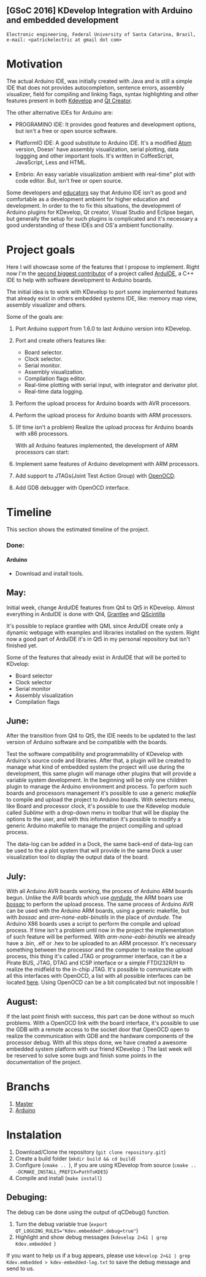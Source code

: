 
[GSoC 2016] KDevelop Integration with Arduino and embedded development
---------------------------------------------------------------------------

    Electronic engineering, Federal University of Santa Catarina, Brazil,
    e-mail: <patrickelectric at gmail dot com>


Motivation
==========

The actual Arduino IDE, was initially created with
Java and is still a simple IDE that does
not provides autocompletion, sentence errors, assembly visualizer, field
for compiling and linking flags, syntax highlighting and other features
present in both [Kdevelop](https://www.kdevelop.org/) and [Qt
Creator](http://www.qt.io/ide/).

The other alternative IDEs for Arduino are:

-   PROGRAMINO IDE:
    It provides good features and development options, but isn't a free
    or open source software.

-   PlatformIO IDE:
    A good substitute to Arduino IDE. It's a modified
    [Atom](https://atom.io/) version, Doesn' have assembly
    visualization, serial plotting, data loggging and other
    important tools. It's written in CoffeeScript, JavaScript, Less
    and HTML.

-   Embrio:
    An easy variable visualization ambient with real-time" plot with
    code editor. But, isn't free or open source.

Some developers and [educators](http://www.hackvandedam.nl/blog/?p=762)
say that Arduino IDE isn't as good and comfortable as a development
ambient for higher education and development. In order to the to fix
this situations, the development of Arduino plugins for KDevelop, Qt
creator, Visual Studio and Eclipse began, but generally the setup for
such plugins is complicated and it's necessary a good understanding of
these IDEs and OS'a ambient functionality.

Project goals
=============

Here I will showcase some of the features that I propose to implement.
Right now I'm the [second biggest
contributor](https://github.com/mupuf/arduide/graphs/contributors) of a
project called [ArduIDE](http://mupuf.org/project/arduide.html), a C++
IDE to help with software development to Arduino boards.

The initial idea is to work with KDevelop to port some implemented features that
already exist in others embedded systems IDE, like:
memory map view, assembly visualizer and others.

Some of the goals are:

1.  Port Arduino support from 1.6.0 to last Arduino version
    into KDevelop.

2.  Port and create others features like:
    - Board selector.
    - Clock selector.
    - Serial monitor.
    - Assembly visualization.
    - Compilation flags editor.
    - Real-time plotting with serial input, with integrator and derivator plot.
    - Real-time data logging.

3.  Perform the upload process for Arduino boards with AVR processors.

4.  Perform the upload process for Arduino boards with ARM processors.

5.  (If time isn't a problem) Realize the upload process for Arduino
    boards with x86 processors.

    With all Arduino features implemented, the development of ARM
    processors can start:

6.  Implement same features of Arduino development with ARM processors.

7.  Add support to JTAGs(Joint Test Action Group) with [OpenOCD](http://openocd.org/).

8.  Add GDB debugger with OpenOCD interface.

Timeline
========

This section shows the estimated timeline of the project.

### Done:
#### Arduino
  - Download and install tools.


May:
----

Initial week, change ArduIDE features from Qt4 to Qt5 in KDevelop.
Almost everything in ArduIDE is done with Qt4,
[Grantlee](https://github.com/steveire/grantlee) and
[QScintilla](https://riverbankcomputing.com/software/qscintilla/intro)

It's possible to replace grantlee with QML since ArduIDE create only a
dynamic webpage with examples and libraries installed on the system.
Right now a good part of ArduIDE it's in Qt5 in my personal repository
but isn't finished yet.

Some of the features that already exist in ArduIDE that will be ported
to KDvelop:

-   Board selector
-   Clock selector
-   Serial monitor
-   Assembly visualization
-   Compilation flags

June:
-----

After the transition from Qt4 to Qt5, the IDE needs to be updated to the
last version of Arduino software and be compatible with the boards.

Test the software compatibility and programmability of KDevelop with
Arduino's source code and libraries. After that, a plugin will be
created to manage what kind of embedded system the project will use
during the development, this same plugin will manage other plugins that
will provide a variable system development.
In the beginning will be only one children plugin to manage the Arduino
environment and process. To perform such boards and processors
management it's possible to use a generic *makefile* to compile and
upload the project to Arduino boards.
With selectors menu, like Board and processor clock, it's possible to
use the Kdevelop module called *Sublime* with a drop-down menu in
toolbar that will be display the options to the user, and with this
information it's possible to modify a generic Arduino makefile to manage
the project compiling and upload process.

The data-log can be added in a Dock, the same back-end of data-log can
be used to the a plot system that will provide in the same Dock a
user visualization tool to display the output data of the board.

July:
-----

With all Arduino AVR boards working, the process of Arduino ARM boards
begun. Unlike the AVR boards which use
[*avrdude*](http://www.nongnu.org/avrdude/), the ARM boars use
[*bossac*](http://www.shumatech.com/web/products/bossa) to perform the
upload process. The same process of Arduino AVR can be used with the
Arduino ARM boards, using a generic makefile, but with *bossac* and
*arm-none-eabi-binutils* in the place of *avrdude*.
The Arduino X86 boards uses a script to perform the compile and upload
process. If time isn't a problem until now in the project the
implementation of such feature will be performed.
With *arm-none-eabi-binutils* we already have a .bin, .elf or .hex to be
uploaded to an ARM processor. It's necessary something between the
processor and the computer to realize the upload process, this thing
it's called JTAG or programmer interface, can it be a Pirate BUS, JTAG,
DTAG and ICSP interface or a simple FTDI232R/H to realize the midfield
to the in-chip JTAG. It's possible to communicate with all this
interfaces with OpenOCD, a list with all possible interfaces can be
located
[here](http://openocd.org/doc/html/Debug-Adapter-Configuration.html).
Using OpenOCD can be a bit complicated but not impossible !

August:
-------

If the last point finish with success, this part can be done without so
much problems. With a OpenOCD link with the board interface, it's
possible to use the GDB with a remote access to the socket door that
OpenOCD open to realize the communication with GDB and the hardware
components of the processor debug.
With all this steps done, we have created a awesome embedded system
platform with our friend KDevelop :)
The last week will be reserved to solve some bugs and finish some points
in the documentation of the project.

Branchs
========
1. [Master](https://phabricator.kde.org/diffusion/KDEVEMBEDDED/)
2. [Arduino](https://phabricator.kde.org/diffusion/KDEVEMBEDDED/repository/Arduino/)

Instalation
========

1.  Download/Clone the repository (`git clone repository.git`)
2.  Create a build folder (`mkdir build && cd build`)
3.  Configure (`cmake .. `), if you are using KDevelop from source (`cmake .. -DCMAKE_INSTALL_PREFIX=PathToKDE5`)
4.  Compile and install (`make install`)

Debuging:
-------

The debug can be done using the output of qCDebug() function.
1.  Turn the debug variable true (`export QT_LOGGING_RULES="Kdev.embedded*.debug=true"`)
2.  Highlight and show debug messages (`kdevelop 2>&1 | grep Kdev.embedded `)

If you want to help us if a bug appears, please use `kdevelop 2>&1 | grep Kdev.embedded > kdev-embedded-log.txt` to save the debug message and send to us.
